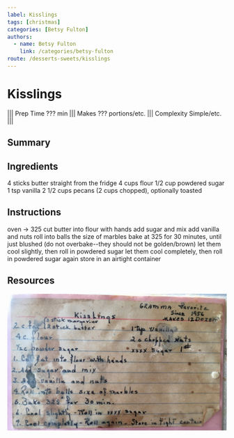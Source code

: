 ```yaml
---
label: Kisslings
tags: [christmas]
categories: [Betsy Fulton]
authors:
  - name: Betsy Fulton
    link: /categories/betsy-fulton
route: /desserts-sweets/kisslings
---
```


# Kisslings
<!--- ![](/static/banners/???.webp) --->

||| Prep Time
??? min
||| Makes
??? portions/etc.
||| Complexity
Simple/etc.
|||

## Summary

## Ingredients
4 sticks butter straight from the fridge
4 cups flour
1/2 cup powdered sugar
1 tsp vanilla
2 1/2 cups pecans (2 cups chopped), optionally toasted

## Instructions
oven -> 325
cut butter into flour with hands
add sugar and mix
add vanilla and nuts
roll into balls the size of marbles
bake at 325 for 30 minutes, until just blushed (do not overbake--they should not be golden/brown)
let them cool slightly, then roll in powdered sugar
let them cool completely, then roll in powdered sugar again
store in an airtight container

## Resources
![](/static/archive/kisslings.jpg)
